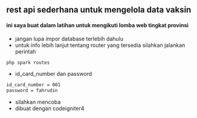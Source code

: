 ## rest api sederhana untuk mengelola data vaksin

#### ini saya buat dalam latihan untuk mengikuti lomba web tingkat provinsi

- jangan lupa impor database terlebih dahulu
- untuk info lebih lanjut tentang router yang tersedia silahkan jalankan perintah

```sh
php spark routes
```

- id_card_number dan password

```sh
id_card_number = 001
password = fahrudin
```

- silahkan mencoba
- dibuat dengan codeigniter4
